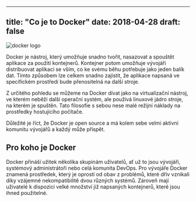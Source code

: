 
---
title: "Co je to Docker"
date: 2018-04-28
draft: false
---


![docker logo](image.png)


Docker je nástroj, který umožňuje snadno tvořit, nasazovat a spouštět aplikace za použití kontejnerů. Kontejner potom umožňuje vývojáři distribuovat aplikaci se vším, 
co ke svému běhu potřebuje jako jeden balík dat. Tímto způsobem lze celkem snadno zajistit, že aplikace napsaná ve specifickém prostředí bude přenositelná na další stroje.


Z určitého pohledu se můžeme na Docker dívat jako na virtualizační nástroj, ve kterém neběží další operační systém, ale používá linuxové jádro stroje, 
na kterém je spuštěn. Tato filosofie s sebou nese malé režijní náklady na prostředky hostujícího počítače.


Důležité je říct, že Docker je open source a má kolem sebe velmi aktivní komunitu vývojářů a každý může přispět.


## Pro koho je Docker


Docker přináší užitek několika skupinám uživatelů, ať už to jsou vývojáři, systémový administrátoři nebo celá komunita DevOps. Pro vývojáře Docker znamená 
prostředek, který je oprostí od obav z problémů, které dřív vznikali díky vzájemné nekompatibilitě dvou různých systémů. Zároveň mají uživatelé k dispozici 
velké množství již napsaných kontejnerů, které jsou ihned použitelné.